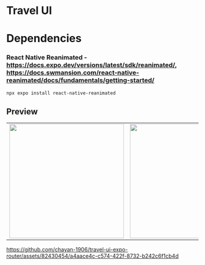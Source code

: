 # Travel UI

# Dependencies
### React Native Reanimated - https://docs.expo.dev/versions/latest/sdk/reanimated/, https://docs.swmansion.com/react-native-reanimated/docs/fundamentals/getting-started/
    npx expo install react-native-reanimated

## Preview
<table>
    <tr>
        <td><img src="https://github.com/chayan-1906/travel-ui-expo-router/assets/82430454/0962c80c-2cca-4926-b4ff-8855be235f69" width="300"/></td>
        <td><img src="https://github.com/chayan-1906/travel-ui-expo-router/assets/82430454/7eda37d2-0358-4726-8be4-bc2c8fb99d68" width="300"/></td>
    </tr>
</table>

https://github.com/chayan-1906/travel-ui-expo-router/assets/82430454/a4aace4c-c574-422f-8732-b242c6f1cb4d